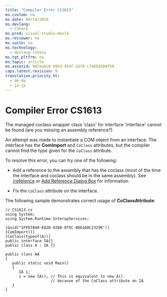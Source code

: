 ```yaml
---
title: "Compiler Error CS1613"
ms.custom: na
ms.date: 09/19/2016
ms.devlang: 
  - CSharp
ms.prod: visual-studio-dev14
ms.reviewer: na
ms.suite: na
ms.technology: 
  - devlang-csharp
ms.tgt_pltfrm: na
ms.topic: article
ms.assetid: 9d7ea9c8-9953-459f-a3f0-c7e65d1b9f59
caps.latest.revision: 9
translation.priority.ht: 
  - de-de
  - ja-jp
---
```

# Compiler Error CS1613
The managed coclass wrapper class 'class' for interface 'interface' cannot be found (are you missing an assembly reference?)  
  
 An attempt was made to instantiate a COM object from an interface. The interface has the **ComImport** and `CoClass` attributes, but the compiler cannot find the type given for the `CoClass` attribute.  
  
 To resolve this error, you can try one of the following:  
  
-   Add a reference to the assembly that has the coclass (most of the time the interface and coclass should be in the same assembly). See [/reference](../vs140/-reference--C#-Compiler-Options-.md) or [Add Reference Dialog Box](assetId:///2feb0fe2-0805-4cc9-8cba-b0315849dfb7) for information.  
  
-   Fix the `CoClass` attribute on the interface.  
  
 The following sample demonstrates correct usage of **CoClassAttribute**:  
  
```  
// CS1613.cs  
using System;  
using System.Runtime.InteropServices;  
  
[Guid("1FFD7840-E82D-4268-875C-80A160C23296")]  
[ComImport()]  
[CoClass(typeof(A))]  
public interface IA{}  
public class A : IA {}  
  
public class AA  
{  
   public static void Main()  
   {  
      IA i;  
      i = new IA(); // This is equivalent to new A().  
                    // because of the CoClass attribute on IA  
   }  
}  
```